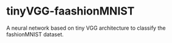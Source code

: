 # tinyVGG-faashionMNIST
A neural network based on tiny VGG architecture to classify the fashionMNIST dataset.
